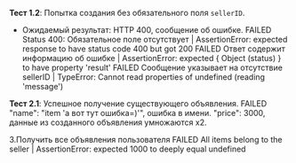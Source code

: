 **Тест 1.2**: Попытка создания без обязательного поля `sellerID`.
  - Ожидаемый результат: HTTP 400, сообщение об ошибке.
FAILED
Status 400: Обязательное поле отсутствует | AssertionError: expected response to have status code 400 but got 200
FAILED
Ответ содержит информацию об ошибке | AssertionError: expected { Object (status) } to have property 'result'
FAILED
Сообщение указывает на отсутствие sellerID | TypeError: Cannot read properties of undefined (reading 'message')


 **Тест 2.1**: Успешное получение существующего объявления.
FAILED
"name": "item 'а вот тут ошибка=)'", ошибка в имени.
        "price": 3000, данные из созданного объявления умножаются x2.

3.Получить все объявления пользователя
FAILED
All items belong to the seller | AssertionError: expected 1000 to deeply equal undefined
